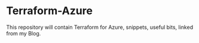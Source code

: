 # Terraform-Azure
This repository will contain Terraform for Azure, snippets, useful bits, linked from my Blog. 
